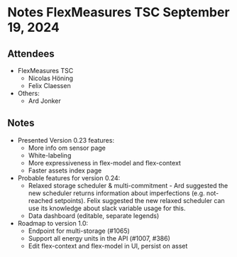 # Notes FlexMeasures TSC September 19, 2024

## Attendees
- FlexMeasures TSC
  - Nicolas Höning
  - Felix Claessen
- Others: 
  - Ard Jonker 
 
## Notes
- Presented Version 0.23 features:
  - More info om sensor page
  - White-labeling
  - More expressiveness in flex-model and flex-context
  - Faster assets index page
- Probable features for version 0.24:
  - Relaxed storage scheduler & multi-commitment - Ard suggested the new scheduler returns information about imperfections (e.g. not-reached setpoints). Felix suggested the new relaxed scheduler can use its knowledge about slack variable usage for this. 
  - Data dashboard (editable, separate legends)
- Roadmap to version 1.0:
  - Endpoint for multi-storage (#1065)
  - Support all energy units in the API (#1007, #386)
  - Edit flex-context and flex-model in UI, persist on asset
